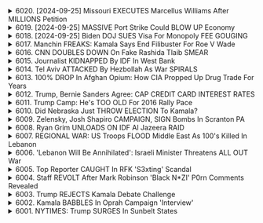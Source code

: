 <details>
<summary>6020. [2024-09-25] Missouri EXECUTES Marcellus Williams After MILLIONS Petition</summary><br>

<a href="https://www.youtube.com/watch?v=u7n_b6mbRUs" target="_blank">
    <img src="https://img.youtube.com/vi/u7n_b6mbRUs/maxresdefault.jpg" 
        alt="[Youtube]" width="200">
</a>

# Missouri EXECUTES Marcellus Williams After MILLIONS Petition

## Breaking Points DCOM - 節目重點整理 (2023/11/17)

**一、馬克·威廉斯死刑案概要**

*   **案情**: 毛里西斯·威廉斯因強姦及謀殺案被判處死刑，執行時間已定，引發爭議。
*   **證據不足**: 雖在被告車內尋獲部分受害人財物，但缺乏 DNA、指紋等法醫證據直接證明其犯罪。
*   **主要證人證詞**: 維基判罪依據主要為前女友及獄中告密者的證詞。此二人皆已身故，案情存在疑慮。
*   **DNA證據爭議**: 節目強調，DNA證據是此案爭議的關鍵因素。此案例本身即是對死刑議題的反駁。
*   **死刑執行趨勢**:  本週有5個州計劃執行死刑，是過去二十多年來首見。

**二、卡瑪拉·哈里斯的背景**

*   **檢事長經歷**:  卡瑪拉·哈里斯在擔任地區檢事時，經常引用無罪釋放案例的論證。
*   **案件質疑**:  節目質疑，她在威廉斯案中的立場，其過去的論述與現狀不一致，並暗示她在案件的清白程度。
*   **種族等級議題**:  討論了種族、階級等因素，以及保守運動在階級問題上的影響。

**三、節目嘉賓與話題**

*   **Ryan Grim安全返國**: Ryan在多哈經歷緊張情況，節目表達了對其安全的關心，並讚揚其新聞報導的质量。
*   **喬治鎮會議**:  節目嘉賓分享在喬治鎮舉行的會議上的見聞。
*   **下週節目預告**: 節目透露下週有討論會，並提到了主持人的時間安排。
*   **贊助及節目推廣**: 節目提及贊助商（POS咖啡）及邀請聽眾订阅 Breaking Points DCOM頻道。
*   **節目形式**:  節目以DCOM（每日完整版）的形式提供，不對內容進行分割。
</details>

<details>
<summary>6019. [2024-09-25] MASSIVE Port Strike Could BLOW UP Economy</summary><br>

<a href="https://www.youtube.com/watch?v=ivkpy6AqOfI" target="_blank">
    <img src="https://img.youtube.com/vi/ivkpy6AqOfI/maxresdefault.jpg" 
        alt="[Youtube]" width="200">
</a>

# MASSIVE Port Strike Could BLOW UP Economy

## 關於美國港口罷工事件重點整理（根據文本內容）：

**一、罷工事件背景與可能的後果：**

* **事件緣由：** 美國國際長距離港務工人聯盟（ILWU）與港口碼頭業者未能達成新勞動合約，面臨10月1日罷工期限。
* **經濟影響：**
    * 如果發生罷工，可能導致節慶購物季供應鏈嚴重中斷。
    * 商品進口延遲，農產品可能在港口腐爛。
    * 可能加劇通膨，美國家庭面臨自疫情以來前所未有的產品短缺和價格高漲。
    * 每次港口關閉一天， backlog恢復需要約5天時間，即使罷工僅10天，可能造成2個月的 backlog。
* **政治影響：** 正在大選之期，與東巴勒斯坦的鐵路事故（類似事件）相較，對現任總統拜登的政治風險極高。

**二、可能的介入及策略：**

* **美方政府介入：**
    * 白宮可能強制勞工重返工作岗位。
    * 透過政治手段干預，若不被公眾關注，政府能較易成功阻止罷工。
* **企業角度：**
    * 美國鞋類服裝協會(AAFA) 強烈呼籲拜登政府介入，避免更嚴重的經濟後果。
* **罷工方的考量：**
    * 罷工是為爭取勞工權益，但可能導致供應鏈中斷和經濟損失。

**三、關鍵人物及組織：**

* **喬·拜登總統：** 持續面臨勞工抗爭，需在勞工權益及經濟影響間取得平衡。
* **皮特·布迪吉格（美國運輸部長）：** 在協商中扮演關鍵角色，需要促成雙方協議。
* **史蒂夫·拉默（AAFA社長兼CEO）：** 強烈呼籲政府介入，強調罷工對經濟的負面影響。
* **美國國際長距離港務工人聯盟（ILWU）：** 勞方代表，爭取勞工權益。

**四、市場反應和聯邦準備委員會政策：**

* **市場反應：** 聯邦準備委員會降息0.5個百分點，市場普遍預期。
* **經濟政策：** 聯準會降息可能緩解罷工造成的經濟壓力，但也可能加劇通膨。

**五、外部影響及政治操弄：**

* **自由黨（Freedom Caucus）的影響：** 即使在政府封鎖問題上無力左右，部分億萬富翁的資金也無法改變罷工的影響力。
* **美國內政治力量的角力：** 罷工事件被不同政治力量利用，操弄議題。



本整理旨在提供文本的主要信息和重點，以條列式呈現，方便理解和參考。
</details>

<details>
<summary>6018. [2024-09-25] Biden DOJ SUES Visa For Monopoly FEE GOUGING</summary><br>

<a href="https://www.youtube.com/watch?v=xV4mHq2uqVY" target="_blank">
    <img src="https://img.youtube.com/vi/xV4mHq2uqVY/maxresdefault.jpg" 
        alt="[Youtube]" width="200">
</a>

# Biden DOJ SUES Visa For Monopoly FEE GOUGING

## 談話重點整理：美國議會、遊說及刷卡費用爭議

以下精簡整理了談話內容，並以正式口吻呈現。

**一、遊說與立法過程的運作現狀**

* **利益分配與議會角色:** 議會成員投入大量時間和精力於不同經濟利益團體之間進行利益分配，而非關注公民權、教育或能源政策等更廣泛的政策議題。
* **議會如同寄生蟲:** 議會的角色如同宿主上的寄生蟲，游說者如同寄生蟲滋生和繁殖的媒介。游說者透過競選資金贊助等方式影響立法過程。
* **操縱立法過程:** 議員會故意提出對某些大型企業不利的法案，以此引誘企業遊說並提供政黨競選資金，以圖回饋金錢，從而達到政治利益。

**二、信用卡刷卡費(Swipe Fee)爭議與立法案例**

* **背景:** 議會嘗試透過立法來限制商家可收取的信用卡刷卡費用上限，以降低消費者的交易成本。
* **游說及資金挹注:** 信用卡公司，例如維薩(Visa)，透過雇傭議會成員，並資助競選活動，來反對對其不利的法案。
* **案例：達班修正案(Durban Amendment):** 針對刷卡費的立法，多年來持續受到游說影響，並不斷延宕，成為游說團體介入立法過程的典型範例。

**三、司法部(Department of Justice)的角色與挑戰**

* **反托拉斯政策執行需求：** 呼籲司法部積極執行反托拉斯政策，限制企業壟斷行為及游說介入立法。
* **人事安排及利益衝突：** 司法部人事安排受游說影響，可能產生利益衝突。
* **人員流動及影響力：** 前司法部官員加入游說團體，利用其影響力推動對其客戶有利的政策。
* **法源與權力限制：** 呼籲司法部在有明確法律授權前提下執行反托拉斯政策，避免受到最高法院的挑戰。

**四、政策意涵與呼籲**

* **降低消費者與商家成本：** 透過規範刷卡費用、執行反托拉斯政策等措施，降低消費者和商家的交易成本。
* **健全立法程序:** 呼籲改革政治獻金制度，建立更加透明的游說規範，保障立法過程的獨立性和公正性。
* **政府職能:** 認為政府應該積極監管企業行為，維護市場競爭，保障公共利益。
</details>

<details>
<summary>6017. Manchin FREAKS: Kamala Says End Filibuster For Roe V Wade</summary><br>

<a href="https://www.youtube.com/watch?v=uDWivmjZnEE" target="_blank">
    <img src="https://img.youtube.com/vi/uDWivmjZnEE/maxresdefault.jpg" 
        alt="[Youtube]" width="200">
</a>

# Manchin FREAKS: Kamala Says End Filibuster For Roe V Wade


</details>

<details>
<summary>6016. CNN DOUBLES DOWN On Fake Rashida Tlaib SMEAR</summary><br>

<a href="https://www.youtube.com/watch?v=L_QFCPgfaHg" target="_blank">
    <img src="https://img.youtube.com/vi/L_QFCPgfaHg/maxresdefault.jpg" 
        alt="[Youtube]" width="200">
</a>

# CNN DOUBLES DOWN On Fake Rashida Tlaib SMEAR


</details>

<details>
<summary>6015. Journalist KIDNAPPED By IDF In West Bank</summary><br>

<a href="https://www.youtube.com/watch?v=P70aDjnQeXY" target="_blank">
    <img src="https://img.youtube.com/vi/P70aDjnQeXY/maxresdefault.jpg" 
        alt="[Youtube]" width="200">
</a>

# Journalist KIDNAPPED By IDF In West Bank


</details>

<details>
<summary>6014. Tel Aviv ATTACKED By Hezbollah As War SPIRALS</summary><br>

<a href="https://www.youtube.com/watch?v=0JHy_z3PTQA" target="_blank">
    <img src="https://img.youtube.com/vi/0JHy_z3PTQA/maxresdefault.jpg" 
        alt="[Youtube]" width="200">
</a>

# Tel Aviv ATTACKED By Hezbollah As War SPIRALS


</details>

<details>
<summary>6013. 100% DROP In Afghan Opium: How CIA Propped Up Drug Trade For Years</summary><br>

<a href="https://www.youtube.com/watch?v=TL7qT0goYLw" target="_blank">
    <img src="https://img.youtube.com/vi/TL7qT0goYLw/maxresdefault.jpg" 
        alt="[Youtube]" width="200">
</a>

# 100% DROP In Afghan Opium: How CIA Propped Up Drug Trade For Years


</details>

<details>
<summary>6012. Trump, Bernie Sanders Agree: CAP CREDIT CARD INTEREST RATES</summary><br>

<a href="https://www.youtube.com/watch?v=7M7RoipQEAA" target="_blank">
    <img src="https://img.youtube.com/vi/7M7RoipQEAA/maxresdefault.jpg" 
        alt="[Youtube]" width="200">
</a>

# Trump, Bernie Sanders Agree: CAP CREDIT CARD INTEREST RATES


</details>

<details>
<summary>6011. Trump Camp: He's TOO OLD For 2016 Rally Pace</summary><br>

<a href="https://www.youtube.com/watch?v=5ZyYndnfjfo" target="_blank">
    <img src="https://img.youtube.com/vi/5ZyYndnfjfo/maxresdefault.jpg" 
        alt="[Youtube]" width="200">
</a>

# Trump Camp: He's TOO OLD For 2016 Rally Pace


</details>

<details>
<summary>6010. Did Nebraska Just THROW ELECTION To Kamala?</summary><br>

<a href="https://www.youtube.com/watch?v=hQFLUY0ESPA" target="_blank">
    <img src="https://img.youtube.com/vi/hQFLUY0ESPA/maxresdefault.jpg" 
        alt="[Youtube]" width="200">
</a>

# Did Nebraska Just THROW ELECTION To Kamala?


</details>

<details>
<summary>6009. Zelensky, Josh Shapiro CAMPAIGN, SIGN Bombs In Scranton PA</summary><br>

<a href="https://www.youtube.com/watch?v=YLu2FzSgVRg" target="_blank">
    <img src="https://img.youtube.com/vi/YLu2FzSgVRg/maxresdefault.jpg" 
        alt="[Youtube]" width="200">
</a>

# Zelensky, Josh Shapiro CAMPAIGN, SIGN Bombs In Scranton PA


</details>

<details>
<summary>6008. Ryan Grim UNLOADS ON IDF Al Jazeera RAID</summary><br>

<a href="https://www.youtube.com/watch?v=QI1PsGXoSzM" target="_blank">
    <img src="https://img.youtube.com/vi/QI1PsGXoSzM/maxresdefault.jpg" 
        alt="[Youtube]" width="200">
</a>

# Ryan Grim UNLOADS ON IDF Al Jazeera RAID


</details>

<details>
<summary>6007. REGIONAL WAR: US Troops FLOOD Middle East As 100's Killed In Lebanon</summary><br>

<a href="https://www.youtube.com/watch?v=RZQIydmtRws" target="_blank">
    <img src="https://img.youtube.com/vi/RZQIydmtRws/maxresdefault.jpg" 
        alt="[Youtube]" width="200">
</a>

# REGIONAL WAR: US Troops FLOOD Middle East As 100's Killed In Lebanon


</details>

<details>
<summary>6006. 'Lebanon Will Be Annihilated': Israeli Minister Threatens ALL OUT War</summary><br>

<a href="https://www.youtube.com/watch?v=VS5cnlG5clg" target="_blank">
    <img src="https://img.youtube.com/vi/VS5cnlG5clg/maxresdefault.jpg" 
        alt="[Youtube]" width="200">
</a>

# 'Lebanon Will Be Annihilated': Israeli Minister Threatens ALL OUT War


</details>

<details>
<summary>6005. Top Reporter CAUGHT In RFK 'S3xting' Scandal</summary><br>

<a href="https://www.youtube.com/watch?v=iTVpiKvEnbM" target="_blank">
    <img src="https://img.youtube.com/vi/iTVpiKvEnbM/maxresdefault.jpg" 
        alt="[Youtube]" width="200">
</a>

# Top Reporter CAUGHT In RFK 'S3xting' Scandal


</details>

<details>
<summary>6004. Staff REVOLT After Mark Robinson 'Black N*ZI' P0rn Comments Revealed</summary><br>

<a href="https://www.youtube.com/watch?v=9mYTipudlAg" target="_blank">
    <img src="https://img.youtube.com/vi/9mYTipudlAg/maxresdefault.jpg" 
        alt="[Youtube]" width="200">
</a>

# Staff REVOLT After Mark Robinson 'Black N*ZI' P0rn Comments Revealed


</details>

<details>
<summary>6003. Trump REJECTS Kamala Debate Challenge</summary><br>

<a href="https://www.youtube.com/watch?v=8G8nnjm7cAk" target="_blank">
    <img src="https://img.youtube.com/vi/8G8nnjm7cAk/maxresdefault.jpg" 
        alt="[Youtube]" width="200">
</a>

# Trump REJECTS Kamala Debate Challenge


</details>

<details>
<summary>6002. Kamala BABBLES In Oprah Campaign 'Interview'</summary><br>

<a href="https://www.youtube.com/watch?v=TlgGZuBl_uc" target="_blank">
    <img src="https://img.youtube.com/vi/TlgGZuBl_uc/maxresdefault.jpg" 
        alt="[Youtube]" width="200">
</a>

# Kamala BABBLES In Oprah Campaign 'Interview'


</details>

<details>
<summary>6001. NYTIMES: Trump SURGES In Sunbelt States</summary><br>

<a href="https://www.youtube.com/watch?v=QYeL7E8Y3zI" target="_blank">
    <img src="https://img.youtube.com/vi/QYeL7E8Y3zI/maxresdefault.jpg" 
        alt="[Youtube]" width="200">
</a>

# NYTIMES: Trump SURGES In Sunbelt States


</details>

